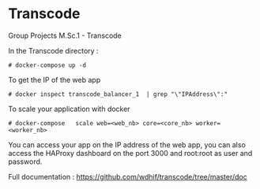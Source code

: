# Transcode
Group Projects M.Sc.1 - Transcode

In the Transcode directory :

`# docker-compose up -d`

To get the IP of the web app

`# docker inspect transcode_balancer_1  | grep "\"IPAddress\":"`

To scale your application with docker

`# docker-compose	scale web=<web_nb> core=<core_nb> worker=<worker_nb>`

You can access your app on the IP address of the web app, you can also access the HAProxy dashboard on the port 3000 and root:root as user and password.

Full documentation : https://github.com/wdhif/transcode/tree/master/doc
